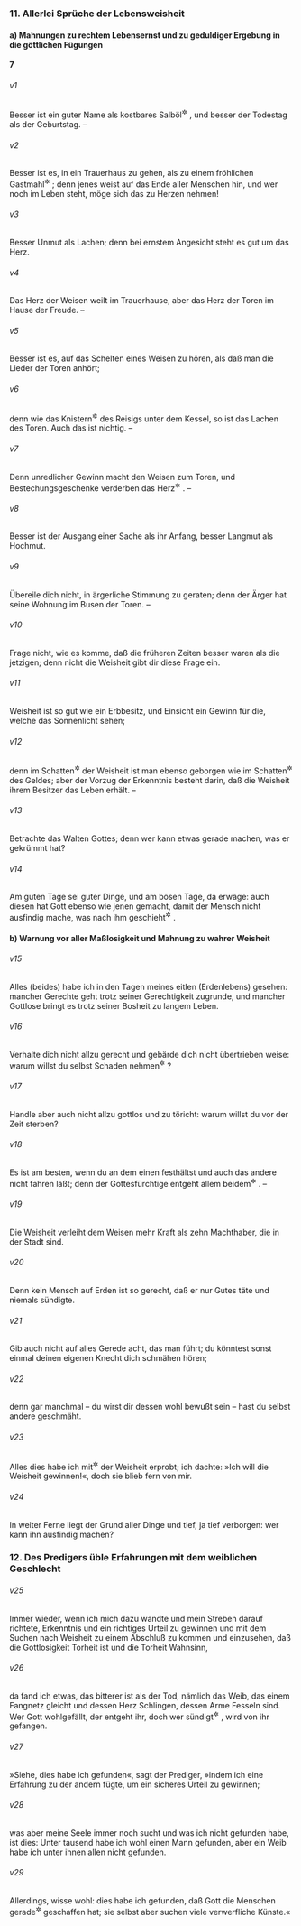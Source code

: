 ### 11. Allerlei Sprüche der Lebensweisheit

#### a) Mahnungen zu rechtem Lebensernst und zu geduldiger Ergebung in die göttlichen Fügungen

__7__

###### v1
Besser ist ein guter Name als kostbares Salböl<sup title="= als Wohlgeruch">&#x2732;</sup>
, und besser der Todestag als der Geburtstag. –

###### v2
Besser ist es, in ein Trauerhaus zu gehen, als zu einem fröhlichen Gastmahl<sup title="oder: zum Hochzeitsschmaus">&#x2732;</sup>
; denn jenes weist auf das Ende aller Menschen hin, und wer noch im Leben steht, möge sich das zu Herzen nehmen!

###### v3
Besser Unmut als Lachen; denn bei ernstem Angesicht steht es gut um das Herz.

###### v4
Das Herz der Weisen weilt im Trauerhause, aber das Herz der Toren im Hause der Freude. –

###### v5
Besser ist es, auf das Schelten eines Weisen zu hören, als daß man die Lieder der Toren anhört;

###### v6
denn wie das Knistern<sup title="oder: Prasseln">&#x2732;</sup>
 des Reisigs unter dem Kessel, so ist das Lachen des Toren. Auch das ist nichtig. –

###### v7
Denn unredlicher Gewinn macht den Weisen zum Toren, und Bestechungsgeschenke verderben das Herz<sup title="= die Gesinnung">&#x2732;</sup>
. –

###### v8
Besser ist der Ausgang einer Sache als ihr Anfang, besser Langmut als Hochmut.

###### v9
Übereile dich nicht, in ärgerliche Stimmung zu geraten; denn der Ärger hat seine Wohnung im Busen der Toren. –

###### v10
Frage nicht, wie es komme, daß die früheren Zeiten besser waren als die jetzigen; denn nicht die Weisheit gibt dir diese Frage ein.

###### v11
Weisheit ist so gut wie ein Erbbesitz, und Einsicht ein Gewinn für die, welche das Sonnenlicht sehen;

###### v12
denn im Schatten<sup title="= unter dem Schutz">&#x2732;</sup>
 der Weisheit ist man ebenso geborgen wie im Schatten<sup title="= unter dem Schutz">&#x2732;</sup>
 des Geldes; aber der Vorzug der Erkenntnis besteht darin, daß die Weisheit ihrem Besitzer das Leben erhält. –

###### v13
Betrachte das Walten Gottes; denn wer kann etwas gerade machen, was er gekrümmt hat?

###### v14
Am guten Tage sei guter Dinge, und am bösen Tage, da erwäge: auch diesen hat Gott ebenso wie jenen gemacht, damit der Mensch nicht ausfindig mache, was nach ihm geschieht<sup title="oder: ihm bevorsteht">&#x2732;</sup>
.

#### b) Warnung vor aller Maßlosigkeit und Mahnung zu wahrer Weisheit


###### v15
Alles (beides) habe ich in den Tagen meines eitlen (Erdenlebens) gesehen: mancher Gerechte geht trotz seiner Gerechtigkeit zugrunde, und mancher Gottlose bringt es trotz seiner Bosheit zu langem Leben.

###### v16
Verhalte dich nicht allzu gerecht und gebärde dich nicht übertrieben weise: warum willst du selbst Schaden nehmen<sup title="oder: dich zugrunde richten">&#x2732;</sup>
?

###### v17
Handle aber auch nicht allzu gottlos und zu töricht: warum willst du vor der Zeit sterben?

###### v18
Es ist am besten, wenn du an dem einen festhältst und auch das andere nicht fahren läßt; denn der Gottesfürchtige entgeht allem beidem<sup title="oder: kommt weiter als sie alle?">&#x2732;</sup>
. –

###### v19
Die Weisheit verleiht dem Weisen mehr Kraft als zehn Machthaber, die in der Stadt sind.

###### v20
Denn kein Mensch auf Erden ist so gerecht, daß er nur Gutes täte und niemals sündigte.

###### v21
Gib auch nicht auf alles Gerede acht, das man führt; du könntest sonst einmal deinen eigenen Knecht dich schmähen hören;

###### v22
denn gar manchmal – du wirst dir dessen wohl bewußt sein – hast du selbst andere geschmäht.


###### v23
Alles dies habe ich mit<sup title="oder: im Streben nach">&#x2732;</sup>
 der Weisheit erprobt; ich dachte: »Ich will die Weisheit gewinnen!«, doch sie blieb fern von mir.

###### v24
In weiter Ferne liegt der Grund aller Dinge und tief, ja tief verborgen: wer kann ihn ausfindig machen?

### 12. Des Predigers üble Erfahrungen mit dem weiblichen Geschlecht


###### v25
Immer wieder, wenn ich mich dazu wandte und mein Streben darauf richtete, Erkenntnis und ein richtiges Urteil zu gewinnen und mit dem Suchen nach Weisheit zu einem Abschluß zu kommen und einzusehen, daß die Gottlosigkeit Torheit ist und die Torheit Wahnsinn,

###### v26
da fand ich etwas, das bitterer ist als der Tod, nämlich das Weib, das einem Fangnetz gleicht und dessen Herz Schlingen, dessen Arme Fesseln sind. Wer Gott wohlgefällt, der entgeht ihr, doch wer sündigt<sup title="oder: doch wer ihm mißfällt">&#x2732;</sup>
, wird von ihr gefangen.

###### v27
»Siehe, dies habe ich gefunden«, sagt der Prediger, »indem ich eine Erfahrung zu der andern fügte, um ein sicheres Urteil zu gewinnen;

###### v28
was aber meine Seele immer noch sucht und was ich nicht gefunden habe, ist dies: Unter tausend habe ich wohl einen Mann gefunden, aber ein Weib habe ich unter ihnen allen nicht gefunden.

###### v29
Allerdings, wisse wohl: dies habe ich gefunden, daß Gott die Menschen gerade<sup title="= recht, richtig">&#x2732;</sup>
 geschaffen hat; sie selbst aber suchen viele verwerfliche Künste.«